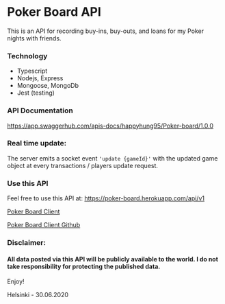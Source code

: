 # Poker Board API

This is an API for recording buy-ins, buy-outs, and loans for my Poker nights with friends.

### Technology
* Typescript
* Nodejs, Express
* Mongoose, MongoDb
* Jest (testing)

### API Documentation
https://app.swaggerhub.com/apis-docs/happyhung95/Poker-board/1.0.0

### Real time update:
The server emits a socket event `'update {gameId}'` with the updated game object at every transactions / players update request.

### Use this API
Feel free to use this API at: https://poker-board.herokuapp.com/api/v1

[Poker Board Client](https://poker.happyhung.com)

[Poker Board Client Github](https://github.com/happyhung95/poker-board-client)


### Disclaimer: 
#### All data posted via this API will be publicly available to the world. I do not take responsibility for protecting the published data.

Enjoy!

Helsinki - 30.06.2020
